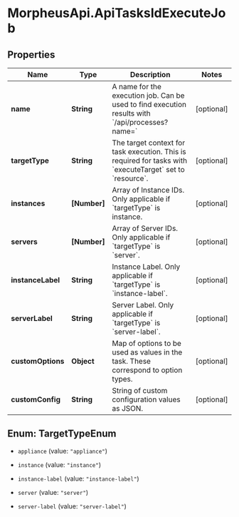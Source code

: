 # MorpheusApi.ApiTasksIdExecuteJob

## Properties

Name | Type | Description | Notes
------------ | ------------- | ------------- | -------------
**name** | **String** | A name for the execution job. Can be used to find execution results with &#x60;/api/processes?name&#x3D;&#x60; | [optional] 
**targetType** | **String** | The target context for task execution. This is required for tasks with &#x60;executeTarget&#x60; set to &#x60;resource&#x60;. | [optional] 
**instances** | **[Number]** | Array of Instance IDs. Only applicable if &#x60;targetType&#x60; is instance. | [optional] 
**servers** | **[Number]** | Array of Server IDs. Only applicable if &#x60;targetType&#x60; is &#x60;server&#x60;. | [optional] 
**instanceLabel** | **String** | Instance Label. Only applicable if &#x60;targetType&#x60; is &#x60;instance-label&#x60;. | [optional] 
**serverLabel** | **String** | Server Label. Only applicable if &#x60;targetType&#x60; is &#x60;server-label&#x60;. | [optional] 
**customOptions** | **Object** | Map of options to be used as values in the task. These correspond to option types. | [optional] 
**customConfig** | **String** | String of custom configuration values as JSON. | [optional] 



## Enum: TargetTypeEnum


* `appliance` (value: `"appliance"`)

* `instance` (value: `"instance"`)

* `instance-label` (value: `"instance-label"`)

* `server` (value: `"server"`)

* `server-label` (value: `"server-label"`)




